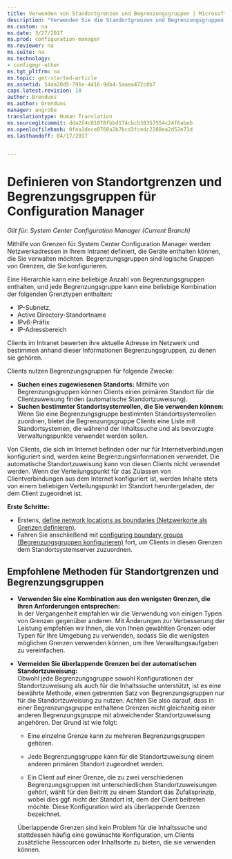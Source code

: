 ```yaml
---
title: Verwenden von Standortgrenzen und Begrenzungsgruppen | Microsoft-Dokumentation
description: "Verwenden Sie die Standortgrenzen und Begrenzungsgruppen zum Definieren von Netzwerkadressen und zugänglichen Standortsystemen für Geräte, die Sie verwalten."
ms.custom: na
ms.date: 3/27/2017
ms.prod: configuration-manager
ms.reviewer: na
ms.suite: na
ms.technology:
- configmgr-other
ms.tgt_pltfrm: na
ms.topic: get-started-article
ms.assetid: 54aa20d5-791e-4416-9db4-5aaea472c0b7
caps.latest.revision: 10
author: Brenduns
ms.author: brenduns
manager: angrobe
translationtype: Human Translation
ms.sourcegitcommit: dda2f4c01078fbbd174cbcb30357554c24f6abeb
ms.openlocfilehash: 0fea1dece0768a2b7bcd3fcedc2288ea2d52e73d
ms.lasthandoff: 04/17/2017


---
```

# <a name="define-site-boundaries-and-boundary-groups-for-system-center-configuration-manager"></a>Definieren von Standortgrenzen und Begrenzungsgruppen für Configuration Manager

*Gilt für: System Center Configuration Manager (Current Branch)*

Mithilfe von Grenzen für System Center Configuration Manager werden Netzwerkadressen in Ihrem Intranet definiert, die Geräte enthalten können, die Sie verwalten möchten. Begrenzungsgruppen sind logische Gruppen von Grenzen, die Sie konfigurieren.

 Eine Hierarchie kann eine beliebige Anzahl von Begrenzungsgruppen enthalten, und jede Begrenzungsgruppe kann eine beliebige Kombination der folgenden Grenztypen enthalten:  

-   IP-Subnetz,  
-   Active Directory-Standortname  
-   IPv6-Präfix  
-   IP-Adressbereich  

Clients im Intranet bewerten ihre aktuelle Adresse im Netzwerk und bestimmen anhand dieser Informationen Begrenzungsgruppen, zu denen sie gehören.  

 Clients nutzen Begrenzungsgruppen für folgende Zwecke:  
-   **Suchen eines zugewiesenen Standorts:** Mithilfe von Begrenzungsgruppen können Clients einen primären Standort für die Clientzuweisung finden (automatische Standortzuweisung).  
-   **Suchen bestimmter Standortsystemrollen, die Sie verwenden können:** Wenn Sie eine Begrenzungsgruppe bestimmten Standortsystemrollen zuordnen, bietet die Begrenzungsgruppe Clients eine Liste mit Standortsystemen, die während der Inhaltssuche und als bevorzugte Verwaltungspunkte verwendet werden sollen.  

Von Clients, die sich im Internet befinden oder nur für Internetverbindungen konfiguriert sind, werden keine Begrenzungsinformationen verwendet. Die automatische Standortzuweisung kann von diesen Clients nicht verwendet werden. Wenn der Verteilungspunkt für das Zulassen von Clientverbindungen aus dem Internet konfiguriert ist, werden Inhalte stets von einem beliebigen Verteilungspunkt im Standort heruntergeladen, der dem Client zugeordnet ist.  

**Erste Schritte:**
- Erstens, [define network locations as boundaries (Netzwerkorte als Grenzen definieren)](/sccm/core/servers/deploy/configure/boundaries).
- Fahren Sie anschließend mit [configuring boundary groups (Begrenzungsgruppen konfigurieren)](/sccm/core/servers/deploy/configure/boundary-groups) fort, um Clients in diesen Grenzen dem Standortsystemserver zuzuordnen.



##  <a name="BKMK_BoundaryBestPractices"></a> Empfohlene Methoden für Standortgrenzen und Begrenzungsgruppen  

-   **Verwenden Sie eine Kombination aus den wenigsten Grenzen, die Ihren Anforderungen entsprechen:**  
   In der Vergangenheit empfahlen wir die Verwendung von einigen Typen von Grenzen gegenüber anderen. Mit Änderungen zur Verbesserung der Leistung empfehlen wir Ihnen, die von Ihnen gewählten Grenzen oder Typen für Ihre Umgebung zu verwenden, sodass Sie die wenigsten möglichen Grenzen verwenden können, um Ihre Verwaltungsaufgaben zu vereinfachen.      

-   **Vermeiden Sie überlappende Grenzen bei der automatischen Standortzuweisung:**  
     Obwohl jede Begrenzungsgruppe sowohl Konfigurationen der Standortzuweisung als auch für die Inhaltssuche unterstützt, ist es eine bewährte Methode, einen getrennten Satz von Begrenzungsgruppen nur für die Standortzuweisung zu nutzen. Achten Sie also darauf, dass in einer Begrenzungsgruppe enthaltene Grenzen nicht gleichzeitig einer anderen Begrenzungsgruppe mit abweichender Standortzuweisung angehören. Der Grund ist wie folgt:  

    -   Eine einzelne Grenze kann zu mehreren Begrenzungsgruppen gehören.  

    -   Jede Begrenzungsgruppe kann für die Standortzuweisung einem anderen primären Standort zugeordnet werden.  

    -   Ein Client auf einer Grenze, die zu zwei verschiedenen Begrenzungsgruppen mit unterschiedlichen Standortzuweisungen gehört, wählt für den Beitritt zu einem Standort das Zufallsprinzip, wobei dies ggf. nicht der Standort ist, dem der Client beitreten möchte.  Diese Konfiguration wird als überlappende Grenzen bezeichnet.  

     Überlappende Grenzen sind kein Problem für die Inhaltssuche und stattdessen häufig eine gewünschte Konfiguration, um Clients zusätzliche Ressourcen oder Inhaltsorte zu bieten, die sie verwenden können.  

